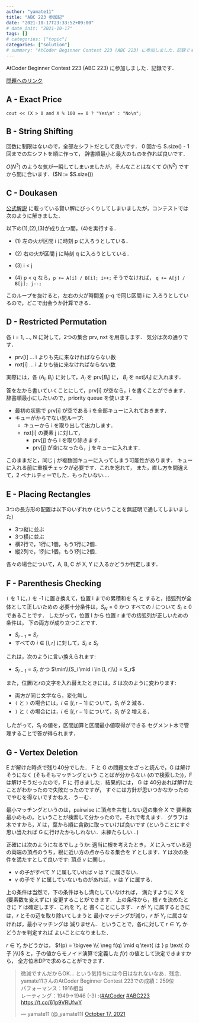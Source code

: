 ```yaml
---
author: "yamate11"
title: "ABC 223 参加記"
date: "2021-10-17T23:33:52+09:00"
# date_init: "2021-10-17"
tags: []
# categories: ["topic"]
categories: ["solution"]
# summary: "AtCoder Beginner Contest 223 (ABC 223) に参加しました．記録です．"
---
```


AtCoder Beginner Contest 223 (ABC 223) に参加しました．記録です．

[問題へのリンク](https://atcoder.jp/contests/abc223/tasks)

## A -	Exact Price

`cout << (X > 0 and X % 100 == 0 ? "Yes\n" : "No\n";`

## B -	String Shifting

回数に制限はないので，全部左シフトだとして良いです．
0 回から S.size() - 1 回までの左シフトを順に作って，
辞書順最小と最大のものを作れば良いです．

$O(N^3)$ のような気が一瞬してしまいましたが，そんなことはなくて
$O(N^2)$ ですから間に合います．($N := $S.size())

## C -	Doukasen

[公式解説](https://atcoder.jp/contests/abc223/editorial/2773) 
に載っている賢い解にびっくりしてしまいましたが，コンテストでは
次のように解きました．

以下の(1),(2),(3)が成り立つ間，(4)を実行する．

* (1) 左の火が区間 i に時刻 p に入ろうとしている．
* (2) 右の火が区間 j に時刻 q に入ろうとしている．
* (3) i < j

* (4) p < q なら，`p += A[i] / B[i]; i++;` そうでなければ，
      `q += A[j] / B[j]; j--;`

このループを抜けると，左右の火が時間差 p-q で同じ区間 i に
入ろうとしているので，どこで出会うか計算できる．

## D -	Restricted Permutation

各 i = 1, ..., N に対して，2つの集合 prv, nxt を用意します．
気分は次の通りです．

* prv[i] ... i よりも先に来なければならない数
* nxt[i] ... i よりも後に来なければならない数

実際には，各 $(A_i, B_i)$ に対して，$A_i$ を $\text{prv}[B_i]$ に，
$B_i$ を $\text{nxt}[A_i]$ に入れます．

答を左から書いていくことにして，prv[i] が空なら，i を書くことができます．
辞書順最小にしたいので，priority queue を使います．

* 最初の状態で prv[i] が空である i を全部キューに入れておきます．
* キューがからでない間ループ:
  * キューから i を取り出して出力します．
  * nxt[i] の要素 j に対して，
    * prv[j] から i を取り除きます．
    * prv[j] が空になったら，j をキューに入れます．

このままだと，同じ j が複数回キューに入ってしまう可能性があります．
キューに入れる前に重複チェックが必要です．これを忘れて，
また，直し方を間違えて，2 ペナルティーでした．もったいない....

## E -	Placing Rectangles

3つの長方形の配置は以下のいずれか (ということを無証明で通してしまいました)

* 3つ縦に並ぶ
* 3つ横に並ぶ
* 横2行で，1行に1個，もう1行に2個．
* 縦2列で，1列に1個，もう1列に2個．

各々の場合について，A, B, C が X, Y に入るかどうか判定します．

## F -	Parenthesis Checking

`(` を 1 に，`)` を -1 に置き換えて，位置 i までの累積和を $S_i$ と
すると，括弧列が全体として正しいための
必要十分条件は，$S_N = 0$ かつ すべての $i$ について $S_i \geq 0$ 
であることです．
したがって，位置 l から 位置 r までの括弧列が正しいための条件は，
下の両方が成り立つことです．

* $S_{l-1} = S_r$ 
* すべての $i \in [l, r]$ に対して，$S_i \geq S_r$

これは，次のように言い換えられます:

* $S_{l-1} = S_r$ かつ $\min\\{S_i \mid i \in [l, r]\\} = S_r$

また，位置$l$と$r$の文字を入れ替えたときには，$S$ は次のように変わります:

* 両方が同じ文字なら，変化無し
* `(` と `)` の場合には，$i \in [l, r-1]$ について，$S_i$ が 2 減る．
* `)` と `(` の場合には，$i \in [l, r-1]$ について，$S_i$ が 2 増える．

したがって，$S_i$ の値を，区間加算と区間最小値取得ができる
セグメント木で管理することで答が得られます．

## G -	Vertex Deletion

E が解けた時点で残り40分でした．
F と G の問題文をざっと読んで，G は解けそうになく (そもそもマッチングという
ことばが分からない (ので検索した))，F は解けそうだったので，F に
行きました．結果的には，
G は 40分あれば解けたことがわかったので失敗だったのですが，
すぐには方針が思いつかなかったのでやむを得ないですかねえ．うーむ．

最小マッチングというのは，pairwise に頂点を共有しない辺の集合 $X$ で
要素数最小のもの，ということが検索して分かったので，それで考えます．
グラフは木ですから，$X$ は，葉から順に貪欲に取っていけば良いです
(ということにすぐ思い当たれば G に行けたかもしれない．未練たらしい...)

正確には次のようになるでしょうか: 適当に根を考えたとき，
$X$ に入っている辺の両端の頂点のうち，根に近い方の点からなる集合を $Y$
とします．$Y$ は次の条件を満たすとして良いです: 頂点 $v$ に関し，

* $v$ の子がすべて $Y$ に属していれば $v$ は $Y$ に属さない．
* $v$ の子で $Y$ に属していないものがあれば，$v$ は $Y$ に属する．

上の条件は当然で，下の条件はもし満たしていなければ，
満たすように $X$ を (要素数を変えずに) 変更することができます．
上の条件から，根 $r$ を決めたときに $Y$ は確定します．これを $Y_r$ と
書くことにします．
$r$ が $Y_r$ に属するときには，$r$ とその辺を取り除いてしまうと
最小マッチングが減り，$r$ が $Y_r$ に属さなければ，最小マッチングは
減りません．ということで，各$r$に対して $r \in Y_r$ かどうかを判定すれば
よいことになりました．

$r \in Y_r$ かどうかは，
$f(p) = \bigvee \\{ \neg f(q) \mid q \text{ は } p \text{ の子 }\\}$
と，子の値からモノイド演算で定義した $f(r)$ の値として決定できますから，
全方位木DPで求めることができます．



<blockquote class="twitter-tweet"><p lang="ja" dir="ltr">微減ですんだからOK... という気持ちには今日はなれないなあ．残念．<br>yamate11さんのAtCoder Beginner Contest 223での成績：259位<br>パフォーマンス：1916相当<br>レーティング：1949→1946 (-3) :(<a href="https://twitter.com/hashtag/AtCoder?src=hash&amp;ref_src=twsrc%5Etfw">#AtCoder</a> <a href="https://twitter.com/hashtag/ABC223?src=hash&amp;ref_src=twsrc%5Etfw">#ABC223</a> <a href="https://t.co/61p9VRUfwY">https://t.co/61p9VRUfwY</a></p>&mdash; yamate11 (@_yamate11) <a href="https://twitter.com/_yamate11/status/1449735648110264322?ref_src=twsrc%5Etfw">October 17, 2021</a></blockquote> <script async src="https://platform.twitter.com/widgets.js" charset="utf-8"></script>
